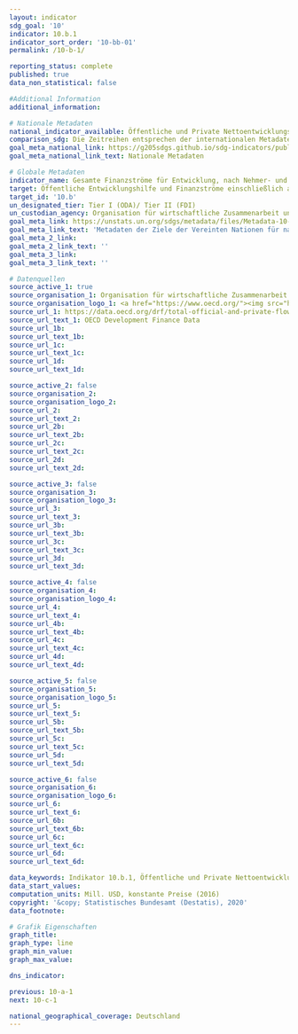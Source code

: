 ```yaml
---
layout: indicator
sdg_goal: '10'
indicator: 10.b.1
indicator_sort_order: '10-bb-01'
permalink: /10-b-1/

reporting_status: complete
published: true
data_non_statistical: false

#Additional Information
additional_information: 

# Nationale Metadaten
national_indicator_available: Öffentliche und Private Nettoentwicklungsausgaben insgesamt <br> Öffentliche Nettoentwicklungsausgaben (ODA) <br> Andere öffentliche Nettoleistungen (OOF) <br> Öffentlich unterstützte Exportkredite (Nettoauszahlungen) <br> Private konzessionäre Leistungen (der Nichtregierungsorganisationen) (Nettoauszahlungen) <br> Private Leistungen zu marktüblichen Bedingungen (Nettoauszahlungen)
comparison_sdg: Die Zeitreihen entsprechen der internationalen Metadatenbeschreibung
goal_meta_national_link: https://g205sdgs.github.io/sdg-indicators/public/MetaDe/10.b.1.pdf
goal_meta_national_link_text: Nationale Metadaten

# Globale Metadaten
indicator_name: Gesamte Finanzströme für Entwicklung, nach Nehmer- und Geberländern und Art des Zahlungsstroms (z. B. öffentliche Entwicklungszusammenarbeit (ODA), ausländische Direktinvestitionen und sonstige Finanzströme)
target: Öffentliche Entwicklungshilfe und Finanzströme einschließlich ausländischer Direktinvestitionen in die Staaten fördern, in denen der Bedarf am größten ist, insbesondere in die am wenigsten entwickelten Länder, die afrikanischen Länder, die kleinen Inselentwicklungsländer und die Binnenentwicklungsländer, im Einklang mit ihren jeweiligen nationalen Plänen und Programmen
target_id: '10.b'
un_designated_tier: Tier I (ODA)/ Tier II (FDI)
un_custodian_agency: Organisation für wirtschaftliche Zusammenarbeit und Entwicklung (OECD)
goal_meta_link: https://unstats.un.org/sdgs/metadata/files/Metadata-10-0B-01.pdf
goal_meta_link_text: 'Metadaten der Ziele der Vereinten Nationen für nachhaltige Entwicklung'
goal_meta_2_link: 
goal_meta_2_link_text: ''
goal_meta_3_link: 
goal_meta_3_link_text: ''

# Datenquellen
source_active_1: true
source_organisation_1: Organisation für wirtschaftliche Zusammenarbeit und Entwicklung (OECD)
source_organisation_logo_1: <a href="https://www.oecd.org/"><img src="https://g205sdgs.github.io/sdg-indicators/public/logos/oecd.png" alt="Logo oecd" /></a>
source_url_1: https://data.oecd.org/drf/total-official-and-private-flows.htm
source_url_text_1: OECD Development Finance Data
source_url_1b: 
source_url_text_1b: 
source_url_1c: 
source_url_text_1c: 
source_url_1d: 
source_url_text_1d: 

source_active_2: false
source_organisation_2: 
source_organisation_logo_2: 
source_url_2: 
source_url_text_2: 
source_url_2b: 
source_url_text_2b: 
source_url_2c: 
source_url_text_2c: 
source_url_2d: 
source_url_text_2d: 

source_active_3: false
source_organisation_3: 
source_organisation_logo_3: 
source_url_3: 
source_url_text_3: 
source_url_3b: 
source_url_text_3b: 
source_url_3c: 
source_url_text_3c: 
source_url_3d: 
source_url_text_3d: 

source_active_4: false
source_organisation_4: 
source_organisation_logo_4: 
source_url_4: 
source_url_text_4: 
source_url_4b: 
source_url_text_4b: 
source_url_4c: 
source_url_text_4c: 
source_url_4d: 
source_url_text_4d: 

source_active_5: false
source_organisation_5: 
source_organisation_logo_5: 
source_url_5: 
source_url_text_5: 
source_url_5b: 
source_url_text_5b: 
source_url_5c: 
source_url_text_5c: 
source_url_5d: 
source_url_text_5d: 

source_active_6: false
source_organisation_6: 
source_organisation_logo_6: 
source_url_6: 
source_url_text_6: 
source_url_6b: 
source_url_text_6b: 
source_url_6c: 
source_url_text_6c: 
source_url_6d: 
source_url_text_6d: 

data_keywords: Indikator 10.b.1, Öffentliche und Private Nettoentwicklungsausgaben insgesamt, Öffentliche Nettoentwicklungsausgaben (ODA), Andere öffentliche Nettoleistungen (OOF), Öffentlich unterstützte Exportkredite (Nettoauszahlungen), Private konzessionäre Leistungen (der Nichtregierungsorganisationen) (Nettoauszahlungen), Private Leistungen zu marktüblichen Bedingungen (Nettoauszahlungen), Organisation für wirtschaftliche Zusammenarbeit und Entwicklung (OECD)
data_start_values:
computation_units: Mill. USD, konstante Preise (2016)
copyright: '&copy; Statistisches Bundesamt (Destatis), 2020'
data_footnote: 

# Grafik Eigenschaften
graph_title: 
graph_type: line
graph_min_value: 
graph_max_value: 

dns_indicator: 

previous: 10-a-1
next: 10-c-1

national_geographical_coverage: Deutschland
---
```


